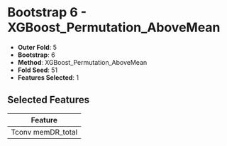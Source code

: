# Bootstrap 6 - XGBoost_Permutation_AboveMean

- **Outer Fold**: 5
- **Bootstrap**: 6
- **Method**: XGBoost_Permutation_AboveMean
- **Fold Seed**: 51
- **Features Selected**: 1

## Selected Features

| Feature |
|---------|
| Tconv memDR_total |
